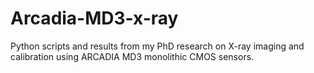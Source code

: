 # Arcadia-MD3-x-ray
Python scripts and results from my PhD research on X-ray imaging and calibration using ARCADIA MD3 monolithic CMOS sensors.
